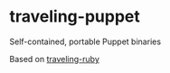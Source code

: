 # traveling-puppet
Self-contained, portable Puppet binaries

Based on [traveling-ruby](https://github.com/phusion/traveling-ruby)
